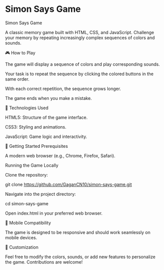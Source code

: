 # Simon Says Game
Simon Says Game

A classic memory game built with HTML, CSS, and JavaScript. Challenge your memory by repeating increasingly complex sequences of colors and sounds.

🎮 How to Play

The game will display a sequence of colors and play corresponding sounds.

Your task is to repeat the sequence by clicking the colored buttons in the same order.

With each correct repetition, the sequence grows longer.

The game ends when you make a mistake.

🔧 Technologies Used

HTML5: Structure of the game interface.

CSS3: Styling and animations.

JavaScript: Game logic and interactivity.

🚀 Getting Started
Prerequisites

A modern web browser (e.g., Chrome, Firefox, Safari).

Running the Game Locally

Clone the repository:

git clone https://github.com/GaganCN10/simon-says-game.git


Navigate into the project directory:

cd simon-says-game


Open index.html in your preferred web browser.

📱 Mobile Compatibility

The game is designed to be responsive and should work seamlessly on mobile devices.

🎨 Customization

Feel free to modify the colors, sounds, or add new features to personalize the game. Contributions are welcome!